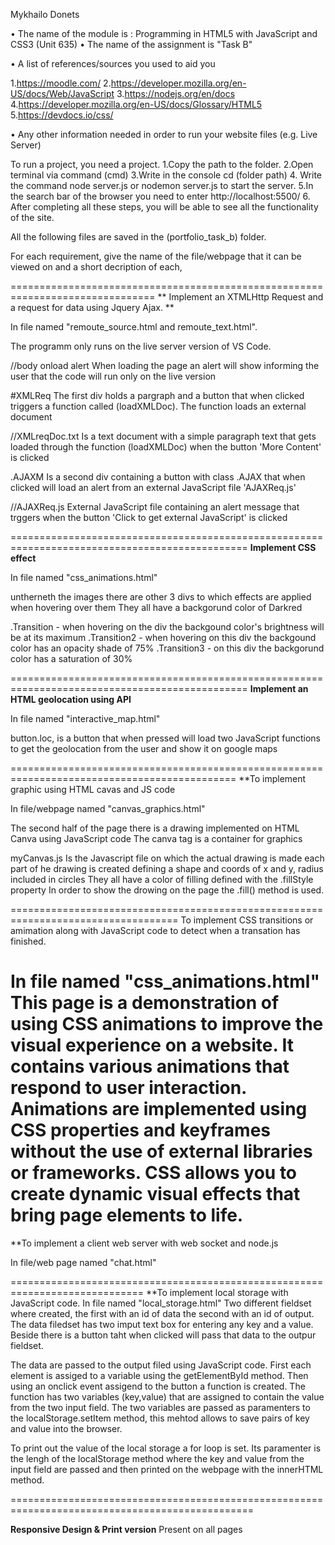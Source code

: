 Mykhailo Donets

• The name of the module is : Programming in HTML5 with JavaScript and CSS3 (Unit 635)
• The name of the assignment is "Task B"

• A list of references/sources you used to aid you

1.https://moodle.com/
2.https://developer.mozilla.org/en-US/docs/Web/JavaScript
3.https://nodejs.org/en/docs
4.https://developer.mozilla.org/en-US/docs/Glossary/HTML5
5.https://devdocs.io/css/

• Any other information needed in order to run your website files (e.g. Live Server)

To run a project, you need a project.
1.Copy the path to the folder.
2.Open terminal via command (cmd)
3.Write in the console cd (folder path)
4. Write the command node server.js or nodemon server.js to start the server.
5.In the search bar of the browser you need to enter http://localhost:5500/
6. After completing all these steps, you will be able to see all the functionality of the site.

All the following files are saved in the (portfolio_task_b) folder.

For each requirement, give the name of the file/webpage that it can be viewed on and a short decription of each,

===============================================================================
** Implement an XTMLHttp Request and a request for data using Jquery Ajax. **

In file named "remoute_source.html and remoute_text.html".

The programm only runs on the live server version of VS Code.

//body onload alert
When loading the page an alert will show informing the user that the code will run only on the live version

#XMLReq
The first div holds a pargraph and a button that when clicked triggers a function called (loadXMLDoc). The function loads an external document 

//XMLreqDoc.txt
Is a text document with a simple paragraph text that gets loaded through the function (loadXMLDoc) when the button 'More Content' is clicked

.AJAXM
Is a second div containing a button with class .AJAX that when clicked will load an alert from an external JavaScript file 'AJAXReq.js'

//AJAXReq.js
External JavaScript file containing an alert message that trggers when the button 'Click to get external JavaScript' is clicked

===============================================================================================
**Implement CSS effect**

In file named "css_animations.html"

untherneth the images there are other 3 divs to which effects are applied when hovering over them
They all have a backgorund color of Darkred

.Transition - when hovering on the div the backgound color's brightness will be at its maximum
.Transition2 - when hovering on this div the backgound color has an opacity shade of 75%
.Transition3 - on this div the backgorund color has a saturation of 30%

===============================================================================================
**Implement an HTML geolocation using API**

In file named "interactive_map.html"

button.loc, is a button that when pressed will load two JavaScript functions to get the geolocation from
the user and show it on google maps

=============================================================================================
**To implement graphic using HTML cavas and JS code

In file/webpage named "canvas_graphics.html"

The second half of the page there is a drawing implemented on HTML Canva using JavaScript code
The canva tag is a container for graphics 

myCanvas.js
Is the Javascript file on which the actual drawing is made each part of he drawing is created defining a shape 
and coords of x and y, radius included in circles 
They all have a color of filling defined with the .fillStyle property
In order to show the drowing on the page the .fill() method is used.

===================================================================================
To implement CSS transitions or amimation along with JavaScript code to detect when a transation has finished.

In file named "css_animations.html"
This page is a demonstration of using CSS animations to improve the visual experience on a website. It contains various animations that respond to user interaction. Animations are implemented using CSS properties and keyframes without the use of external libraries or frameworks. CSS allows you to create dynamic visual effects that bring page elements to life.
============================================================================
**To implement a client web server with web socket and node.js

In file/web page named "chat.html"

=============================================================================
**To implement local storage with JavaScript code.
In file named "local_storage.html"
Two different fieldset where created, the first with an id of data the second with an id of output. The data filedset has two imput text box for entering any key and a value. Beside there is a button taht when clicked will pass that data to the outpur fieldset. 

The data are passed to the output filed using JavaScript code. First each element is assiged to a variable using the getElementById method. Then using an onclick event assigend to the button a function is created. 
The function has two variables (key,value) that are assigned to contain the value from the two input field. The two variables are passed as paramenters to the localStorage.setItem method, this mehtod allows to save pairs of key and value into the browser.

To print out the value of the local storage a for loop is set. Its paramenter is the lengh of the localStorage method where the key and value from the input field are passed and then printed on the webpage with the innerHTML method.

================================================================================================

**Responsive Design & Print version**
Present on all pages





